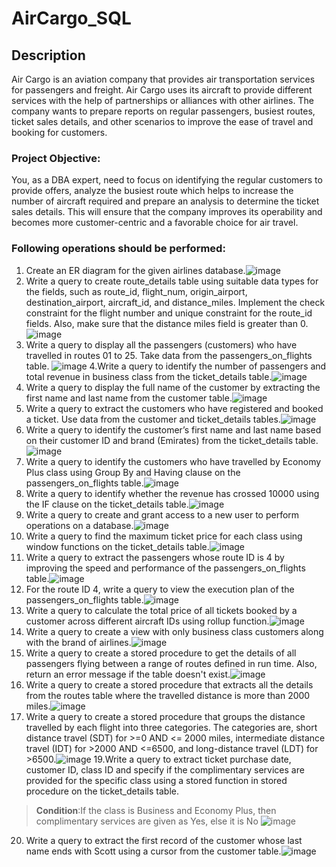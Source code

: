 # AirCargo_SQL
## Description
Air Cargo is an aviation company that provides air transportation services for passengers and freight. Air Cargo uses its aircraft to provide different services with the help of partnerships or alliances with other airlines. The company wants to prepare reports on regular passengers, busiest routes, ticket sales details, and other scenarios to improve the ease of travel and booking for customers.
### Project Objective:
You, as a DBA expert, need to focus on identifying the regular customers to provide offers, analyze the busiest route which helps to increase the number of aircraft required and prepare an analysis to determine the ticket sales details. This will ensure that the company improves its operability and becomes more customer-centric and a favorable choice for air travel.
### Following operations should be performed:
1. Create an ER diagram for the given airlines database.![image](https://github.com/HarshalaShailani/AirCargo_SQL/assets/141167769/14e8afbc-e0c0-4b36-8261-36f7e8d7a030)
2. Write a query to create route_details table using suitable data types for the fields, such as route_id, flight_num, origin_airport, destination_airport, aircraft_id, and distance_miles. Implement the check constraint for the flight number and unique constraint for the route_id fields. Also, make sure that the distance miles field is greater than 0. ![image](https://github.com/HarshalaShailani/AirCargo_SQL/assets/141167769/2874690a-ebb0-4063-bb68-21f01d7c7abc)
3. Write a query to display all the passengers (customers) who have travelled in routes 01 to 25. Take data  from the passengers_on_flights table. ![image](https://github.com/HarshalaShailani/AirCargo_SQL/assets/141167769/89910e5b-7972-4212-8631-2b5a66c198d8)
4.Write a query to identify the number of passengers and total revenue in business class from the ticket_details table.![image](https://github.com/HarshalaShailani/AirCargo_SQL/assets/141167769/c028bfe7-4e0a-47ce-bf0c-78013a7d3b23)
5. Write a query to display the full name of the customer by extracting the first name and last name from the customer table.![image](https://github.com/HarshalaShailani/AirCargo_SQL/assets/141167769/2d67837f-f640-4611-a98d-e3756ed4b7ae)
6. Write a query to extract the customers who have registered and booked a ticket. Use data from the customer and ticket_details tables.![image](https://github.com/HarshalaShailani/AirCargo_SQL/assets/141167769/8a7a4618-feb5-452e-9ff9-9108558d2db7)
7. Write a query to identify the customer’s first name and last name based on their customer ID and brand (Emirates) from the ticket_details table. ![image](https://github.com/HarshalaShailani/AirCargo_SQL/assets/141167769/fb039e6a-e25a-4926-8869-f0cda1807256)
8. Write a query to identify the customers who have travelled by Economy Plus class using Group By and Having clause on the passengers_on_flights table.![image](https://github.com/HarshalaShailani/AirCargo_SQL/assets/141167769/47092580-8ee4-4a42-9f2a-6cb69b3395af)
9. Write a query to identify whether the revenue has crossed 10000 using the IF clause on the ticket_details table.![image](https://github.com/HarshalaShailani/AirCargo_SQL/assets/141167769/3940996f-7002-459d-a8eb-f639e2b874e9)
10. Write a query to create and grant access to a new user to perform operations on a database.![image](https://github.com/HarshalaShailani/AirCargo_SQL/assets/141167769/87fe6332-2715-4247-b9b9-a7d9c31a704d)
11. Write a query to find the maximum ticket price for each class using window functions on the ticket_details table.![image](https://github.com/HarshalaShailani/AirCargo_SQL/assets/141167769/55396f7d-c1a6-4c27-bd80-080c5cc9c7c7)
12. Write a query to extract the passengers whose route ID is 4 by improving the speed and performance of the passengers_on_flights table.![image](https://github.com/HarshalaShailani/AirCargo_SQL/assets/141167769/3bc3ae8a-7698-4029-b810-7c7ece02798a)
13. For the route ID 4, write a query to view the execution plan of the passengers_on_flights table.![image](https://github.com/HarshalaShailani/AirCargo_SQL/assets/141167769/19934a19-d106-432f-9803-17e4c467dab6)
14. Write a query to calculate the total price of all tickets booked by a customer across different aircraft IDs using rollup function.![image](https://github.com/HarshalaShailani/AirCargo_SQL/assets/141167769/1a7c30e3-4b19-4496-92cc-ba7216eeb24a)
15. Write a query to create a view with only business class customers along with the brand of airlines.![image](https://github.com/HarshalaShailani/AirCargo_SQL/assets/141167769/71415ef2-e437-4979-b877-046a280b6f21)
16. Write a query to create a stored procedure to get the details of all passengers flying between a range of routes defined in run time. Also, return an error message if the table doesn't exist.![image](https://github.com/HarshalaShailani/AirCargo_SQL/assets/141167769/7f58fe18-a50d-489f-8e3d-ccb8ff2161d6)
17. Write a query to create a stored procedure that extracts all the details from the routes table where the travelled distance is more than 2000 miles.![image](https://github.com/HarshalaShailani/AirCargo_SQL/assets/141167769/84fa7584-e6fe-4e00-844d-84855dbb0f62)
18. Write a query to create a stored procedure that groups the distance travelled by each flight into three categories. The categories are, short distance travel (SDT) for >=0 AND <= 2000 miles, intermediate distance travel (IDT) for >2000 AND <=6500, and long-distance travel (LDT) for >6500.![image](https://github.com/HarshalaShailani/AirCargo_SQL/assets/141167769/c7043d4c-290b-437d-8f1b-4638576a4ffe)
19.Write a query to extract ticket purchase date, customer ID, class ID and specify if the complimentary services are provided for the specific class using a stored function in stored procedure on the ticket_details table.
> **Condition**:If the class is Business and Economy Plus, then complimentary services are given as Yes, else it is No ![image](https://github.com/HarshalaShailani/AirCargo_SQL/assets/141167769/68869d07-4cd2-4019-bab2-20c346ab678e)
20. Write a query to extract the first record of the customer whose last name ends with Scott using a cursor from the customer table.![image](https://github.com/HarshalaShailani/AirCargo_SQL/assets/141167769/a34c0c65-ab2b-40b7-8862-50cb54135a2f)

